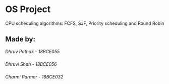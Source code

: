 # OS Project
CPU scheduling algorithms: FCFS, SJF, Priority scheduling and Round Robin

## Made by:
*Dhruv Pathak - 18BCE055*
###
*Dhruvi Shah - 18BCE056*
###
*Charmi Parmar - 18BCE032*

